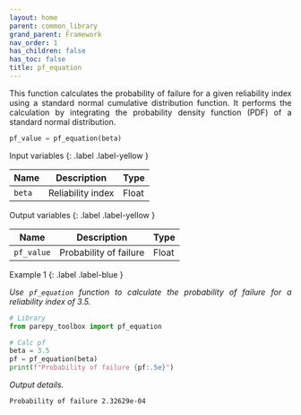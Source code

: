 ```yaml
---
layout: home
parent: common_library
grand_parent: Framework
nav_order: 1
has_children: false
has_toc: false
title: pf_equation
---
```


<!--Don't delete ths script-->
<script src = "https://polyfill.io/v3/polyfill.min.js?features=es6"></script>
<script id = "MathJax-script" async src="https://cdn.jsdelivr.net/npm/mathjax@3/es5/tex-mml-chtml.js"></script>
<!--Don't delete ths script-->

<p align = "justify">
  This function calculates the probability of failure for a given reliability index using a standard normal cumulative distribution function. It performs the calculation by integrating the probability density function (PDF) of a standard normal distribution.
</p>

```python
pf_value = pf_equation(beta)
```

Input variables
{: .label .label-yellow }

<table style = "width:100%">
    <thead>
      <tr>
        <th>Name</th>
        <th>Description</th>
        <th>Type</th>
      </tr>
    </thead>
    <tr>
        <td><code>beta</code></td>
        <td>Reliability index</td>
        <td>Float</td>
    </tr>
</table>

Output variables
{: .label .label-yellow }

<table style = "width:100%">
   <thead>
     <tr>
       <th>Name</th>
       <th>Description</th>
       <th>Type</th>
     </tr>
   </thead>
   <tr>
       <td><code>pf_value</code></td>
       <td>Probability of failure</td>
       <td>Float</td>
   </tr>
</table>

Example 1
{: .label .label-blue }

<p align = "justify">
    <i>Use <code>pf_equation</code> function to calculate the probability of failure for a reliability index of 3.5.</i>
</p>

```python
# Library
from parepy_toolbox import pf_equation

# Calc pf
beta = 3.5
pf = pf_equation(beta)
print(f"Probability of failure {pf:.5e}")
``` 

<p align = "justify">
    <i>Output details.</i>
</p>

```bash
Probability of failure 2.32629e-04
``` 
